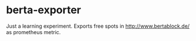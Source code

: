 # berta-exporter

Just a learning experiment. Exports free spots in http://www.bertablock.de/ as prometheus metric.